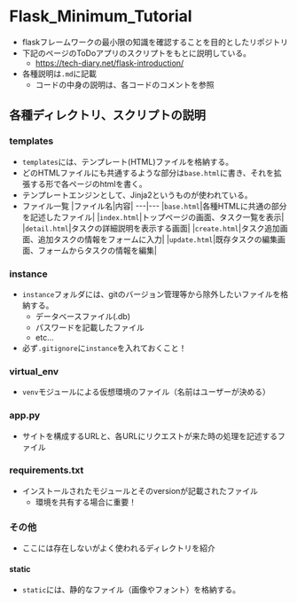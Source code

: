 # Flask_Minimum_Tutorial
- flaskフレームワークの最小限の知識を確認することを目的としたリポジトリ
- 下記のページのToDoアプリのスクリプトをもとに説明している。
  - https://tech-diary.net/flask-introduction/
- 各種説明は`.md`に記載
  - コードの中身の説明は、各コードのコメントを参照

## 各種ディレクトリ、スクリプトの説明
### templates
- `templates`には、テンプレート(HTML)ファイルを格納する。
- どのHTMLファイルにも共通するような部分は`base.html`に書き、それを拡張する形で各ページのhtmlを書く。
- テンプレートエンジンとして、Jinja2というものが使われている。
- ファイル一覧
|ファイル名|内容|
---|---
|`base.html`|各種HTMLに共通の部分を記述したファイル|
|`index.html`|トップページの画面、タスク一覧を表示|
|`detail.html`|タスクの詳細説明を表示する画面|
|`create.html`|タスク追加画面、追加タスクの情報をフォームに入力|
|`update.html`|既存タスクの編集画面、フォームからタスクの情報を編集|

### instance
- `instance`フォルダには、gitのバージョン管理等から除外したいファイルを格納する。
  - データベースファイル(.db)
  - パスワードを記載したファイル
  - etc...
- 必ず`.gitignore`に`instance`を入れておくこと！

### virtual_env
- `venv`モジュールによる仮想環境のファイル（名前はユーザーが決める）

### app.py
- サイトを構成するURLと、各URLにリクエストが来た時の処理を記述するファイル

### requirements.txt
- インストールされたモジュールとそのversionが記載されたファイル
  - 環境を共有する場合に重要！

### その他
- ここには存在しないがよく使われるディレクトリを紹介
#### static
- `static`には、静的なファイル（画像やフォント）を格納する。
